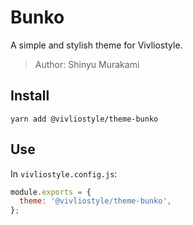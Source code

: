 # Bunko

A simple and stylish theme for Vivliostyle.

> Author: Shinyu Murakami

## Install

```
yarn add @vivliostyle/theme-bunko
```

## Use

In `vivliostyle.config.js`:

```js
module.exports = {
  theme: '@vivliostyle/theme-bunko',
};
```
